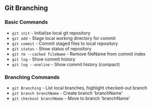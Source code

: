 ## Git Branching

### Basic Commands

* `git init` - Initialize local git repository
* `git add` - Stage local working directory for commit
* `git commit` - Commit staged files to local repository
* `git status` - Show status of repository
* `git rm --cached fileName` - Remove fileName from commit index
* `git log` - Show commit history
* `git log --oneline` - Show commit history (compact)

### Branching Commands

* `git Branching` - List local branches, highlight checked-out branch
* `git branch branchName` - Create branch 'branchName'
* `git checkout branchName` - Move to branch 'branchName'
